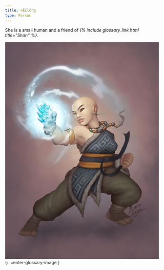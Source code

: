 ```yaml
---
title: Fēilóng
type: Person
---
```


She is a small human and a friend of *{% include glossary_link.html title="Shan" %}*.

![](/img/friends/feilong.png){: .center-glossary-image }
